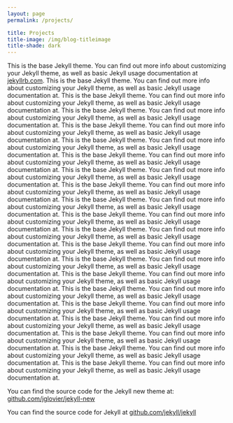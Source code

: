 ```yaml
---
layout: page
permalink: /projects/

title: Projects
title-image: /img/blog-titleimage
title-shade: dark
---
```


This is the base Jekyll theme. You can find out more info about customizing your Jekyll theme, as well as basic Jekyll usage documentation at [jekyllrb.com](http://jekyllrb.com/). This is the base Jekyll theme. You can find out more info about customizing your Jekyll theme, as well as basic Jekyll usage documentation at. This is the base Jekyll theme. You can find out more info about customizing your Jekyll theme, as well as basic Jekyll usage documentation at. This is the base Jekyll theme. You can find out more info about customizing your Jekyll theme, as well as basic Jekyll usage documentation at. This is the base Jekyll theme. You can find out more info about customizing your Jekyll theme, as well as basic Jekyll usage documentation at. This is the base Jekyll theme. You can find out more info about customizing your Jekyll theme, as well as basic Jekyll usage documentation at. This is the base Jekyll theme. You can find out more info about customizing your Jekyll theme, as well as basic Jekyll usage documentation at. This is the base Jekyll theme. You can find out more info about customizing your Jekyll theme, as well as basic Jekyll usage documentation at. This is the base Jekyll theme. You can find out more info about customizing your Jekyll theme, as well as basic Jekyll usage documentation at. This is the base Jekyll theme. You can find out more info about customizing your Jekyll theme, as well as basic Jekyll usage documentation at. This is the base Jekyll theme. You can find out more info about customizing your Jekyll theme, as well as basic Jekyll usage documentation at. This is the base Jekyll theme. You can find out more info about customizing your Jekyll theme, as well as basic Jekyll usage documentation at. This is the base Jekyll theme. You can find out more info about customizing your Jekyll theme, as well as basic Jekyll usage documentation at. This is the base Jekyll theme. You can find out more info about customizing your Jekyll theme, as well as basic Jekyll usage documentation at. This is the base Jekyll theme. You can find out more info about customizing your Jekyll theme, as well as basic Jekyll usage documentation at. This is the base Jekyll theme. You can find out more info about customizing your Jekyll theme, as well as basic Jekyll usage documentation at. This is the base Jekyll theme. You can find out more info about customizing your Jekyll theme, as well as basic Jekyll usage documentation at. This is the base Jekyll theme. You can find out more info about customizing your Jekyll theme, as well as basic Jekyll usage documentation at. This is the base Jekyll theme. You can find out more info about customizing your Jekyll theme, as well as basic Jekyll usage documentation at. This is the base Jekyll theme. You can find out more info about customizing your Jekyll theme, as well as basic Jekyll usage documentation at. This is the base Jekyll theme. You can find out more info about customizing your Jekyll theme, as well as basic Jekyll usage documentation at.

You can find the source code for the Jekyll new theme at: [github.com/jglovier/jekyll-new](https://github.com/jglovier/jekyll-new)

You can find the source code for Jekyll at [github.com/jekyll/jekyll](https://github.com/jekyll/jekyll)

